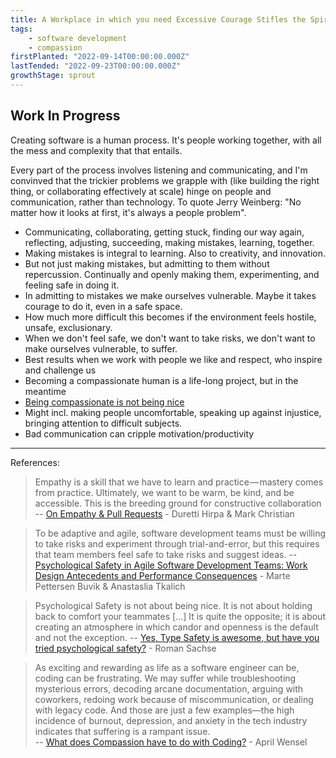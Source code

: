 ```yaml
---
title: A Workplace in which you need Excessive Courage Stifles the Spirit
tags: 
    - software development
    - compassion
firstPlanted: "2022-09-14T00:00:00.000Z"
lastTended: "2022-09-23T00:00:00.000Z"
growthStage: sprout
---
```


## Work In Progress

Creating software is a human process. It's people working together, with all the mess and complexity that that entails.  


Every part of the process involves listening and communicating, and I'm convinved that the trickier problems we grapple with (like building the right thing, or collaborating effectively at scale) hinge on people and communication, rather than technology. To quote Jerry Weinberg: "No matter how it looks at first, it's always a people problem". 


- Communicating, collaborating, getting stuck, finding our way again, reflecting, adjusting, succeeding, making mistakes, learning, together. 
- Making mistakes is integral to learning. Also to creativity, and innovation. 
- But not just making mistakes, but admitting to them without repercussion. Continually and openly making them, experimenting, and feeling safe in doing it. 
- In admitting to mistakes we make ourselves vulnerable. Maybe it takes courage to do it, even in a safe space. 
- How much more difficult this becomes if the environment feels hostile, unsafe, exclusionary. 
- When we don't feel safe, we don't want to take risks, we don't want to make ourselves vulnerable, to suffer. 
- Best results when we work with people we like and respect, who inspire and challenge us
- Becoming a compassionate human is a life-long project, but in the meantime
- [Being compassionate is not being nice](https://compassionatecoding.com/blog/2020/9/21/compassion-is-not-about-being-nice)
- Might incl. making people uncomfortable, speaking up against injustice, bringing attention to difficult subjects. 
- Bad communication can cripple motivation/productivity

<note-polaroid-image
    src="a-workplace-in-which-you-need-excessive-courage-stifles-the-spirit/psychological-safety-lizandmollie-twitter.jpeg"
    alt="Illustration of a Venn Diagram showing that people share more ideas when they feel belonging"
    caption="This is where I will add a caption"
    sourcelink="https://twitter.com/lizandmollie/status/1383820134154858500?s=20&t=yrGCv21ihByadBlXtU43OA"
    sourcetext="Twitter">
</note-polaroid-image>

---
References: 

> Empathy is a skill that we have to learn and practice — mastery comes from practice. Ultimately, we want to be warm, be kind, and be accessible. This is the breeding ground for constructive collaboration 
 -- [On Empathy & Pull Requests](https://slack.engineering/on-empathy-pull-requests-979e4257d158) - Duretti Hirpa & Mark Christian

> To be adaptive and agile, software development teams must be willing to take risks and experiment through trial-and-error, but this requires that team members feel safe to take risks and suggest ideas.
 -- [Psychological Safety in Agile Software Development Teams: Work Design Antecedents and Performance Consequences](https://www.researchgate.net/publication/354983229_Psychological_Safety_in_Agile_Software_Development_Teams_Work_Design_Antecedents_and_Performance_Consequences) - Marte Pettersen Buvik & Anastaslia Tkalich

 > Psychological Safety is not about being nice. It is not about holding back to comfort your teammates [...] It is quite the opposite; it is about creating an atmosphere in which candor and openness is the default and not the exception.
 -- [Yes, Type Safety is awesome, but have you tried psychological safety?](https://dev.to/rommsen/yes-type-safety-is-awesome-but-have-you-tried-psychological-safety-4pjh) - Roman Sachse

 > As exciting and rewarding as life as a software engineer can be, coding can be frustrating. We may suffer while troubleshooting mysterious errors, decoding arcane documentation, arguing with coworkers, redoing work because of miscommunication, or dealing with legacy code. And those are just a few examples—the high incidence of burnout, depression, and anxiety in the tech industry indicates that suffering is a rampant issue.  
 -- [What does Compassion have to do with Coding?](https://compassionatecoding.com/blog/2016/8/15/what-does-compassion-have-to-do-with-coding) - April Wensel